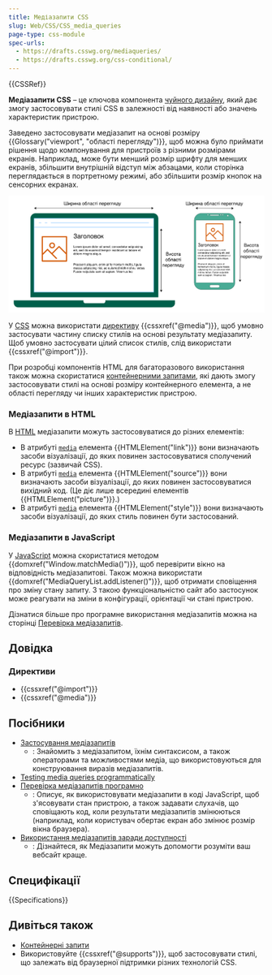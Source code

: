 ```yaml
---
title: Медіазапити CSS
slug: Web/CSS/CSS_media_queries
page-type: css-module
spec-urls:
  - https://drafts.csswg.org/mediaqueries/
  - https://drafts.csswg.org/css-conditional/
---
```


{{CSSRef}}

**Медіазапити CSS** – це ключова компонента [чуйного дизайну](/uk/docs/Learn/CSS/CSS_layout/Responsive_Design), який дає змогу застосовувати стилі CSS в залежності від наявності або значень характеристик пристрою.

Заведено застосовувати медіазапит на основі розміру {{Glossary("viewport", "області перегляду")}}, щоб можна було приймати рішення щодо компонування для пристроїв з різними розмірами екранів. Наприклад, може бути менший розмір шрифту для менших екранів, збільшити внутрішній відступ між абзацами, коли сторінка переглядається в портретному режимі, або збільшити розмір кнопок на сенсорних екранах.

![Ноутбук і мобільний пристрій з різними розмірами області перегляду, які можна перевіряти за допомогою медіазапитів, і можна спостерігати за тим, як вміст компонується по-різному.](media-queries.svg)

У [CSS](/uk/docs/Web/CSS) можна використати [директиву](/uk/docs/Web/CSS/At-rule) {{cssxref("@media")}}, щоб умовно застосувати частину списку стилів на основі результату медіазапиту.
Щоб умовно застосувати цілий список стилів, слід використати {{cssxref("@import")}}.

При розробці компонентів HTML для багаторазового використання також можна скористатися [контейнерними запитами](/uk/docs/Web/CSS/CSS_container_queries), які дають змогу застосовувати стилі на основі розміру контейнерного елемента, а не області перегляду чи інших характеристик пристрою.

### Медіазапити в HTML

В [HTML](/uk/docs/Web/HTML) медіазапити можуть застосовуватися до різних елементів:

- В атрибуті [`media`](/uk/docs/Web/HTML/Element/link#media) елемента {{HTMLElement("link")}} вони визначають засоби візуалізації, до яких повинен застосовуватися сполучений ресурс (зазвичай CSS).
- В атрибуті [`media`](/uk/docs/Web/HTML/Element/source#media) елемента {{HTMLElement("source")}} вони визначають засоби візуалізації, до яких повинен застосовуватися вихідний код. (Це діє лише всередині елементів {{HTMLElement("picture")}}.)
- В атрибуті [`media`](/uk/docs/Web/HTML/Element/style#media) елемента {{HTMLElement("style")}} вони визначають засоби візуалізації, до яких стиль повинен бути застосований.

### Медіазапити в JavaScript

У [JavaScript](/uk/docs/Web/JavaScript) можна скористатися методом {{domxref("Window.matchMedia()")}}, щоб перевірити вікно на відповідність медіазапитові.
Також можна використати {{domxref("MediaQueryList.addListener()")}}, щоб отримати сповіщення про зміну стану запиту.
З такою функціональністю сайт або застосунок може реагувати на зміни в конфігурації, орієнтації чи стані пристрою.

Дізнатися більше про програмне використання медіазапитів можна на сторінці [Перевірка медіазапитів](/uk/docs/Web/CSS/CSS_media_queries/Testing_media_queries).

## Довідка

### Директиви

- {{cssxref("@import")}}
- {{cssxref("@media")}}

## Посібники

- [Застосування медіазапитів](/uk/docs/Web/CSS/CSS_media_queries/Using_media_queries)
  - : Знайомить з медіазапитом, їхнім синтаксисом, а також операторами та можливостями медіа, що використовуються для конструювання виразів медіазапитів.
- [Testing media queries programmatically](/uk/docs/Web/CSS/CSS_media_queries/Testing_media_queries)
- [Перевірка медіазапитів програмно](/uk/docs/Web/CSS/CSS_media_queries/Testing_media_queries)
  - : Описує, як використовувати медіазапити в коді JavaScript, щоб з'ясовувати стан пристрою, а також задавати слухачів, що сповіщають код, коли результати медіазапитів змінюються (наприклад, коли користувач обертає екран або змінює розмір вікна браузера).
- [Використання медіазапитів заради доступності](/uk/docs/Web/CSS/CSS_media_queries/Using_media_queries_for_accessibility)
  - : Дізнайтеся, як Медіазапити можуть допомогти розуміти ваш вебсайт краще.

## Специфікації

{{Specifications}}

## Дивіться також

- [Контейнерні запити](/uk/docs/Web/CSS/CSS_container_queries)
- Використовуйте {{cssxref("@supports")}}, щоб застосовувати стилі, що залежать від браузерної підтримки різних технологій CSS.
